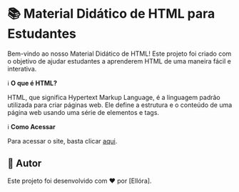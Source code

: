 # 📚 Material Didático de HTML para Estudantes

Bem-vindo ao nosso Material Didático de HTML! Este projeto foi criado com o objetivo de ajudar estudantes a aprenderem HTML de uma maneira fácil e interativa.

ℹ️ **O que é HTML?**

HTML, que significa Hypertext Markup Language, é a linguagem padrão utilizada para criar páginas web. Ele define a estrutura e o conteúdo de uma página web usando uma série de elementos e tags.

ℹ️ **Como Acessar**

Para acessar o site, basta clicar [aqui](link_do_seu_site).


## 📝 Autor

Este projeto foi desenvolvido com ❤️ por [Ellóra].
